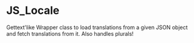 # JS_Locale
 Gettext'like Wrapper class to load translations from a given JSON object and fetch translations from it. Also handles plurals!
